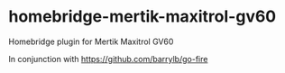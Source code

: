 # homebridge-mertik-maxitrol-gv60
Homebridge plugin for Mertik Maxitrol GV60

In conjunction with https://github.com/barrylb/go-fire
